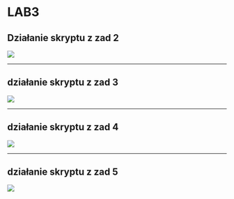 # LAB3
## Działanie skryptu z zad 2
![](../../../nagrania/skrypt_zad2.gif)

---


## działanie skryptu z zad 3
![](../../../nagrania/skrypt_zad3.gif)


---


## działanie skryptu z zad 4
![](../../../nagrania/skrypt_zad4.gif)


---


## działanie skryptu z zad 5
![](../../../nagrania/skrypt_zad5.gif)
